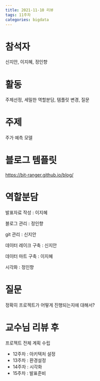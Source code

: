 ```yaml
---
title: 2021-11-10 리뷰
tags: 11주차
categories: bigdata
---
```

# 참석자
신지안, 이지혜, 정인향

# 활동
주제선정, 세밀한 역할분담, 템플릿 변경, 질문

# 주제
주가 예측 모델

# 블로그 템플릿
https://bit-ranger.github.io/blog/

# 역할분담
발표자료 작성 : 이지혜

블로그 관리 : 정인향

git 관리 : 신지안

데이터 레이크 구축 : 신지안

데이터 마트 구축 : 이지혜

시각화 : 정인향

# 질문
정확히 프로젝트가 어떻게 진행되는지에 대해서?

# 교수님 리뷰 후
프로젝트 전체 계획 수립
- 12주차 : 아키텍처 설정
- 13주차 : 환경설정
- 14주차 : 시각화
- 15주차 : 발표준비
